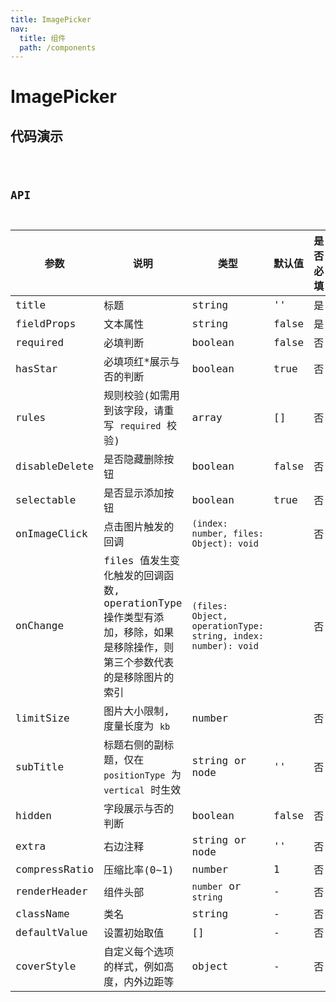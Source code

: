 ```yaml
---
title: ImagePicker
nav:
  title: 组件
  path: /components
---
```


# ImagePicker

## 代码演示

<code src="./demo/index.tsx" />

## API

| 参数          | 说明                                                                                                                   | 类型                                                          | 默认值 | 是否必填 |
| ------------- | ---------------------------------------------------------------------------------------------------------------------- | ------------------------------------------------------------- | ------ | -------- |
| title         | 标题                                                                                                                   | string                                                        | ''     | 是       |
| fieldProps    | 文本属性                                                                                                               | string                                                        | false  | 是       |
| required      | 必填判断                                                                                                               | boolean                                                       | false  | 否       |
| hasStar       | 必填项红\*展示与否的判断                                                                                               | boolean                                                       | true   | 否       |
| rules         | 规则校验(如需用到该字段，请重写 `required` 校验)                                                                       | array                                                         | []     | 否       |
| disableDelete | 是否隐藏删除按钮                                                                                                       | boolean                                                       | false  | 否       |
| selectable    | 是否显示添加按钮                                                                                                       | boolean                                                       | true   | 否       |
| onImageClick  | 点击图片触发的回调                                                                                                     | `(index: number, files: Object): void`                        |        | 否       |
| onChange      | files 值发生变化触发的回调函数, operationType 操作类型有添加，移除，如果是移除操作，则第三个参数代表的是移除图片的索引 | `(files: Object, operationType: string, index: number): void` |        | 否       |
| limitSize     | 图片大小限制, 度量长度为 `kb`                                                                                          | number                                                        |        | 否       |
| subTitle      | 标题右侧的副标题，仅在 `positionType` 为 `vertical` 时生效                                                             | string or node                                                | ''     | 否       |
| hidden        | 字段展示与否的判断                                                                                                     | boolean                                                       | false  | 否       |
| extra         | 右边注释                                                                                                               | string or node                                                | ''     | 否       |
| compressRatio | 压缩比率(0~1)                                                                                                          | number                                                        | 1      | 否       |
| renderHeader  | 组件头部                                                                                                               | `number` or `string`                                          | -      | 否       |
| className     | 类名                                                                                                                   | string                                                        | -      | 否       |
| defaultValue  | 设置初始取值                                                                                                           | []                                                            | -      | 否       |
| coverStyle    | 自定义每个选项的样式，例如高度，内外边距等                                                                             | object                                                        | -      | 否       |


